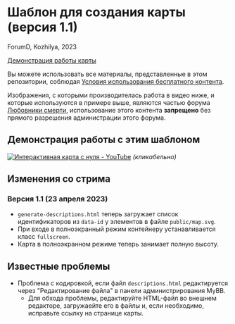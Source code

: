 # Шаблон для создания карты (версия 1.1)

ForumD, Kozhilya, 2023

[Демонстрация работы карты](https://kozhilyafdmap.mybb.ru/pages/map)

Вы можете использовать все материалы, представленные в этом репозитории, соблюдая [Условия использования бесплатного контента](https://forumd.ru/viewtopic.php?id=5751).

Изображения, с которыми производителась работа в видео ниже, и которые используются в примере выше, являются частью форума [Любовники смерти](http://lepidus.ru), использование этого контента **запрещено** без прямого разрешения администрации этого форума.

## Демонстрация работы с этим шаблоном

[![Интерактивная карта с нуля - YouTube](https://i.imgur.com/c9zKHVb.jpg)](https://www.youtube.com/watch?v=BYQK-cYtW00 "Интерактивная карта с нуля")
*(кликабельно)*

## Изменения со стрима

### Версия 1.1 (23 апреля 2023)

* `generate-descriptions.html` теперь загружает список идентификаторов из `data-id` у элементов в файле `public/map.svg`.
* При входе в полноэкранный режим контейнеру устанавливается класс `fullscreen`.
* Карта в полноэкранном режиме теперь занимает полную высоту.

## Известные проблемы

* Проблема с кодировкой, если файл `descriptions.html` редактируется через "Редактирование файла" в панели администрирования MyBB. 
  * Для обхода проблемы, редактируйте HTML-файл во внешнем редакторе, загружаейте его в файлы и, если необходимо, исправьте ссылку на странице карты.